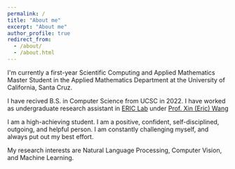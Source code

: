 ```yaml
---
permalink: /
title: "About me"
excerpt: "About me"
author_profile: true
redirect_from: 
  - /about/
  - /about.html
---
```


I'm currently a first-year Scientific Computing and Applied Mathematics Master Student in the Applied Mathematics Department at the University of California, Santa Cruz. 

I have recived B.S. in Computer Science from UCSC in 2022. I have worked as undergraduate research assistant in [ERIC Lab](http://eric-lab.soe.ucsc.edu/home) under [Prof. Xin (Eric) Wang](https://eric-xw.github.io/)


I am a high-achieving student. I am a positive, confident, self-disciplined, outgoing, and helpful person. I am constantly challenging myself, and always put out my best effort. 

My research interests are Natural Language Processing, Computer Vision, and Machine Learning. 

